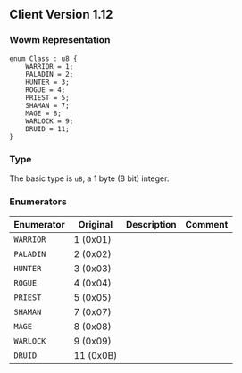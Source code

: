 ## Client Version 1.12

### Wowm Representation
```rust,ignore
enum Class : u8 {
    WARRIOR = 1;    
    PALADIN = 2;    
    HUNTER = 3;    
    ROGUE = 4;    
    PRIEST = 5;    
    SHAMAN = 7;    
    MAGE = 8;    
    WARLOCK = 9;    
    DRUID = 11;    
}
```
### Type
The basic type is `u8`, a 1 byte (8 bit) integer.
### Enumerators
| Enumerator | Original  | Description | Comment |
| --------- | -------- | ----------- | ------- |
| `WARRIOR` | 1 (0x01) |  |  |
| `PALADIN` | 2 (0x02) |  |  |
| `HUNTER` | 3 (0x03) |  |  |
| `ROGUE` | 4 (0x04) |  |  |
| `PRIEST` | 5 (0x05) |  |  |
| `SHAMAN` | 7 (0x07) |  |  |
| `MAGE` | 8 (0x08) |  |  |
| `WARLOCK` | 9 (0x09) |  |  |
| `DRUID` | 11 (0x0B) |  |  |
